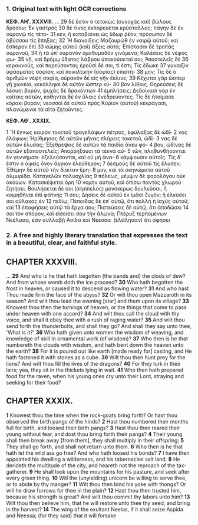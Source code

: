 ### 1. Original text with light OCR corrections

**ΚΕΦ. ΛΗʹ. XXXVIII.**
...
29 δὲ ἔστιν ὁ τετοκὼς (συνοχὰς καὶ) βώλους δρόσου; Ἐκ γαστρὸς
30 δὲ τίνος ἐκπορεύεται κρύσταλλος; πάγην δὲ ἐν οὐρανῷ τίς τέτο-
31 κεν, ἢ καταβαίνει ὡς ὕδωρ ῥέον; πρόσωπον δὲ ἀβύσσου τίς ἔπηξας;
32 Ἢ διανοίξεις Μαζουρὼθ ἐν καιρῷ αὐτοῦ; καὶ ἔσπερον ἐπὶ
33 κώμης αὐτοῦ (καὶ) ἄξεις αὐτά; Ἐπίστασαι δὲ τροπὰς οὐρανοῦ,
34 ἢ τὰ ὑπ᾽ οὐρανὸν ὁμοθυμαδὸν γινόμενα; Καλέσεις δὲ νέφος φω-
35 νῇ, καὶ δρόμῳ ὕδατος λάβρου ὑπακούσεταί σοι; Ἀποστελεῖς δὲ
36 κεραυνούς, καὶ πορεύσονται; ἐροῦσί δέ σοι, τί ἐστι; Τίς ἔδωκε
37 γυναιξὶν ὑφάσματος σοφίαν, καὶ ποικιλτικὴν (σοφίας) ἐπιστή-
38 μην; Τίς δὲ ὁ ἀριθμῶν νέφη σοφία, οὐρανὸν δὲ εἰς γῆν ἔκλινε;
39 Κέχυται γὰρ ὥσπερ γῆ χωνεία, κεκόλληκε δὲ αὐτὸν ὥσπερ κύ-
40 βον λίθοις. Θηρεύσεις δὲ λέουσι βοράν, ψυχὰς δὲ δρακόντων
41 ἐμπλήσεις; Δεδοίκασι γὰρ ἐν κοίταις αὐτῶν, κάθηνται δὲ ἐν
    ὕλαις ἐνεδρεύοντες. Τίς δὲ ἡτοίμασε κόρακι βοράν; νεοσσοὶ δὲ
    αὐτοῦ πρὸς Κύριον (αὐτοῦ) κεκράγασι, πλανώμενοι τὰ σῖτα
    ζητοῦντες.

**ΚΕΦ. ΛΘ΄. ΧΧΧΙΧ.**

1 Ἢ ἔγνως καιρὸν τοκετοῦ τραγελάφων πέτρας, ἐφύλαξας δὲ ὠδῖ-
2 νας ἐλάφων; Ἠρίθμησας δὲ αὐτῶν μῆνας πλήρεις τοκετοῦ, ὠδῖ-
3 νας δὲ αὐτῶν ἔλυσας; Ἐξέθρεψας δὲ αὐτῶν τὰ παιδία ἄνευ φό-
4 βου, ὠδῖνας δὲ αὐτῶν ἐξαποστελεῖς; Ἀποῤῥήξουσι τὰ τέκνα αὐ-
5 τῶν, πληθυνθήσονται ἐν γεννήματι· ἐξελεύσονται, καὶ οὐ μὴ ἀνα-
6 κάμψουσιν αὐτοῖς. Τίς δ᾽ ἔστιν ὁ ἀφεὶς ὄνον ἄγριον ἐλεύθερον;
7 δεσμοὺς δὲ αὐτοῦ τίς ἔλυσεν; Ἐθέμην δὲ αὐτοῦ τὴν δίαιταν ἔρη-
8 μον, καὶ τὰ σκηνώματα αὐτοῦ ἁλμυρίδα. Καταγελῶν πολυοχλίας
9 πόλεως, μέμψιν δὲ φορολόγου οὐκ ἀκούων. Κατασκέψεται ὄρη
10 νομὴν αὐτοῦ, καὶ ὀπίσω παντὸς χλωροῦ ζητήσει. Βουλήσεται δὲ
    σοι (ἀτρίπελος) μονόκερως δουλεῦσαι, ἢ κοιμηθῆναι ἐπὶ φάτνης
11 σου; Δήσεις δὲ αὐτοῦ ἐν ἱμᾶσι ζυγόν; ἢ ἑλκύσει σοι αὔλακας ἐν
12 πεδίῳ; Πέποιθας δὲ ἐπ᾽ αὐτῷ, ὅτι πολλὴ ἡ ἰσχὺς αὐτοῦ; καὶ
13 ἐπαφήσεις αὐτῷ τὰ ἔργα σου; Πιστεύσεις δὲ αὐτῷ, ὅτι ἀποδώσει
14 σοι τὸν σπόρον, καὶ εἰσοίσει σου τὴν ἅλωνα; Πτέρυξ τερπομένων
    Νεέλασα, ἐὰν συλλαβῇ Ἀσίδα καὶ Νέεσσα· (ἐλάλησαν) ὅτι ἀφήσει

### 2. A free and highly literary translation that expresses the text in a beautiful, clear, and faithful style.

## CHAPTER XXXVIII.

...
**29** And who is he that hath begotten (the bands and) the clods of dew? And from whose womb doth the ice proceed?
**30** Who hath begotten the frost in heaven, or caused it to descend as flowing water?
**31** And who hast Thou made firm the face of the abyss?
**32** Or wilt thou open Mazzaroth in its season? And wilt thou lead the evening [star] and them upon its village?
**33** Knowest thou then the turnings of heaven, or the things that come to pass under heaven with one accord?
**34** And wilt thou call the cloud with thy voice, and shall it obey thee with a rush of raging water?
**35** And wilt thou send forth the thunderbolts, and shall they go? And shall they say unto thee, 'What is it?'
**36** Who hath given unto women the wisdom of weaving, and knowledge of skill in ornamental work (of wisdom)?
**37** Who then is he that numbereth the clouds with wisdom, and hath bent down the heaven unto the earth?
**38** For it is poured out like earth [made ready for] casting, and He hath fastened it with stones as a cube.
**39** Wilt thou then hunt prey for the lions? And wilt thou fill the lives of the dragons?
**40** For they lurk in their lairs; yea, they sit in the thickets lying in wait.
**41** Who then hath prepared food for the raven, when his young ones cry unto their Lord, straying and seeking for their food?

## CHAPTER XXXIX.

**1** Knowest thou the time when the rock-goats bring forth? Or hast thou observed the birth pangs of the hinds?
**2** Hast thou numbered their months full for birth, and loosed their birth pangs?
**3** Hast thou then reared their young without fear, and dost thou bring forth their pangs?
**4** Their young shall then break away [from them], they shall multiply in their offspring;
**5** They shall go forth, and shall not return unto them.
**6** Who then is he that hath let the wild ass go free? And who hath loosed his bonds?
**7** I have then appointed his dwelling a wilderness, and his tabernacles salt land.
**8** He derideth the multitude of the city, and heareth not the reproach of the tax-gatherer.
**9** He shall look upon the mountains for his pasture, and seek after every green thing.
**10** Will the (unyielding) unicorn be willing to serve thee, or to abide by thy manger?
**11** Wilt thou then bind his yoke with thongs? Or will he draw furrows for thee in the plain?
**12** Hast thou then trusted him, because his strength is great? And wilt thou commit thy labors unto him?
**13** Wilt thou then believe him, that he will restore unto thee thy seed, and bring in thy harvest?
**14** The wing of the exultant Neelas, if it shall seize Aspida and Neessa; (for they said) that it will forsake